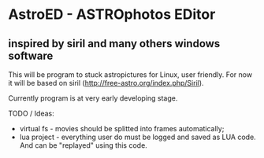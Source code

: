 # AstroED - ASTROphotos EDitor
## inspired by siril and many others windows software

This will be program to stuck astropictures for Linux, user friendly.
For now it will be based on siril (http://free-astro.org/index.php/Siril).

Currently program is at very early developing stage.

TODO / Ideas:
* virtual fs  - movies should be splitted into frames automatically;
* lua project - everything user do must be logged and saved as LUA code. And can be "replayed" using this code.
